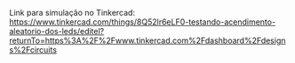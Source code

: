 Link para simulação no Tinkercad: https://www.tinkercad.com/things/8Q52lr6eLF0-testando-acendimento-aleatorio-dos-leds/editel?returnTo=https%3A%2F%2Fwww.tinkercad.com%2Fdashboard%2Fdesigns%2Fcircuits
